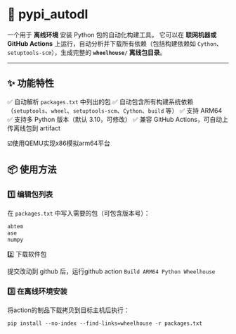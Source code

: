 # 🧱 pypi_autodl

一个用于 **离线环境** 安装 Python 包的自动化构建工具。
它可以在 **联网机器或 GitHub Actions** 上运行，自动分析并下载所有依赖（包括构建依赖如 `Cython`、`setuptools-scm`），生成完整的 **`wheelhouse/` 离线包目录**。

---

## ✨ 功能特性

✅ 自动解析 `packages.txt` 中列出的包
✅ 自动包含所有构建系统依赖（`setuptools`、`wheel`、`setuptools-scm`、`Cython`、`build` 等）
✅ 支持 ARM64
✅ 支持多 Python 版本（默认 3.10，可修改）
✅ 兼容 GitHub Actions，可自动上传离线包到 artifact

☑️使用QEMU实现x86模拟arm64平台

## 📦 使用方法

### 1️⃣ 编辑包列表

在 `packages.txt` 中写入需要的包（可包含版本号）：

```txt
abtem
ase
numpy
```

2️⃣ 下载软件包

提交改动到 github 后，运行github action `Build ARM64 Python Wheelhouse`

### 3️⃣ 在离线环境安装

将action的制品下载拷贝到目标主机后执行：

`pip install --no-index --find-links=wheelhouse -r packages.txt
`
